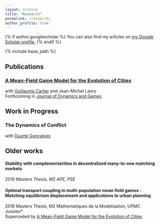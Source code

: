 ```yaml
---
layout: archive
title: "Research"
permalink: /research/
author_profile: true
---
```


{% if author.googlescholar %}
  You can also find my articles on <u><a href="{{author.googlescholar}}">my Google Scholar profile</a>.</u>
{% endif %}

{% include base_path %}



## Publications

### **[A Mean-Field Game Model for the Evolution of Cities](http://cesarbarilla.github.io/research/mfg-cities)**
with [Guillaume Carlier](https://www.ceremade.dauphine.fr/~carlier/) and Jean-Michel Lasry  
Forthcoming in [Journal of Dynamics and Games](https://www.aimsciences.org/article/doi/10.3934/jdg.2021017)


<!-- Working Papers
---

{% for post in site.workingpapers reversed %}
  {% include archive-single.html %}
{% endfor %} -->


## Work in Progress

### **The Dynamics of Conflict**  
with [Duarte Gonçalves](https://duartegoncalves.com)


## Older works

#### Stability with complementarities in decentralized many-to-one matching markets  
*2019 Masters Thesis, M2 APE, PSE*

#### Optimal transport coupling in multi-population mean field games : Matching equilibrium displacement and applications to urban planning  
2018 Masters Thesis, M2 Mathematiques de la Modelisation, UPMC Jussieu*  
Superceded by [A Mean-Field Game Model for the Evolution of Cities](http://cesarbarilla.github.io/research/mfg-cities) 

